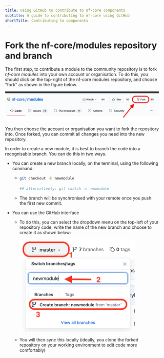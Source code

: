 ```yaml
---
title: Using GitHub to contribute to nf-core components
subtitle: A guide to contributing to nf-core using GitHub
shortTitle: Contributing to components
---
```


# Fork the nf-core/modules repository and branch

The first step, to contribute a module to the community repository is to fork _nf-core modules_ into your own account or organisation. To do this, you should click on the top-right of the nf-core modules repository, and choose "fork" as shown in the figure below.

![fork](../../../../assets/images/contributing/dsl2_modules_tutorial/dsl2-mod_01_fork.png)

You then choose the account or organisation you want to fork the repository into. Once forked, you can commit all changes you need into the new repository.

In order to create a new module, it is best to branch the code into a recognisable branch. You can do this in two ways.

- You can create a new branch locally, on the terminal, using the following command:
  - ```bash
    git checkout -b newmodule

    ## alternatively: git switch -c newmodule
    ```

  - The branch will be synchronised with your remote once you push the first new commit.

- You can use the GitHub interface
  - To do this, you can select the dropdown menu on the top-left of your repository code, write the name of the new branch and choose to create it as shown below:

    ![branch](../../../../assets/images/contributing/dsl2_modules_tutorial/dsl2-mod_02_new_branch.png)

  - You will then sync this locally (ideally, you clone the forked repository on your working environment to edit code more comfortably)

